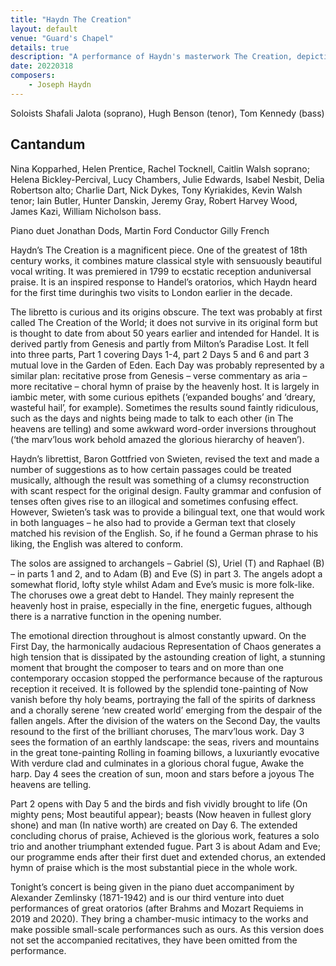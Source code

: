 ```yaml
---
title: "Haydn The Creation"
layout: default
venue: "Guard's Chapel"
details: true
description: "A performance of Haydn's masterwork The Creation, depicting the creation of the world through magnificent choral music."
date: 20220318
composers:
    - Joseph Haydn
---
```


Soloists Shafali Jalota (soprano), Hugh Benson (tenor), Tom Kennedy (bass)

## Cantandum 
Nina Kopparhed, Helen Prentice, Rachel Tocknell, Caitlin Walsh soprano; Helena Bickley-Percival, Lucy Chambers, Julie Edwards, Isabel Nesbit, Delia Robertson alto; Charlie Dart, Nick Dykes, Tony Kyriakides, Kevin Walsh tenor; Iain Butler, Hunter Danskin, Jeremy Gray, Robert Harvey Wood, James Kazi, William Nicholson bass.

Piano duet Jonathan Dods, Martin Ford
Conductor Gilly French

Haydn’s The Creation is a magnificent piece. One of the greatest of 18th century works, it combines mature classical style with sensuously beautiful vocal writing. It was premiered in 1799 to ecstatic reception anduniversal praise. It is an inspired response to Handel’s oratorios, which Haydn heard for the first time duringhis two visits to London earlier in the decade.

The libretto is curious and its origins obscure. The text was probably at first called The Creation of the World; it does not survive in its original form but is thought to date from about 50 years earlier and intended for Handel. It is derived partly from Genesis and partly from Milton’s Paradise Lost. It fell into three parts, Part 1 covering Days 1-4, part 2 Days 5 and 6 and part 3 mutual love in the Garden of Eden. Each Day was probably represented by a similar plan: recitative prose from Genesis – verse commentary as aria – more recitative – choral hymn of praise by the heavenly host. It is largely in iambic meter, with some curious epithets (‘expanded boughs’ and ‘dreary, wasteful hail’, for example). Sometimes the results sound faintly ridiculous, such as the days and nights being made to talk to each other (in The heavens are telling) and some awkward word-order inversions throughout (‘the marv’lous work behold amazed the glorious hierarchy of heaven’).

Haydn’s librettist, Baron Gottfried von Swieten, revised the text and made a number of suggestions as to how certain passages could be treated musically, although the result was something of a clumsy reconstruction with scant respect for the original design. Faulty grammar and confusion of tenses often gives rise to an illogical and sometimes confusing effect. However, Swieten’s task was to provide a bilingual text, one that would work in both languages – he also had to provide a German text that closely matched his revision of the English. So, if he found a German phrase to his liking, the English was altered to conform.

The solos are assigned to archangels – Gabriel (S), Uriel (T) and Raphael (B) – in parts 1 and 2, and to Adam (B) and Eve (S) in part 3. The angels adopt a somewhat florid, lofty style whilst Adam and Eve’s music is more folk-like. The choruses owe a great debt to Handel. They mainly represent the heavenly host in praise, especially in the fine, energetic fugues, although there is a narrative function in the opening number.

The emotional direction throughout is almost constantly upward. On the First Day, the harmonically audacious Representation of Chaos generates a high tension that is dissipated by the astounding creation of light, a stunning moment that brought the composer to tears and on more than one contemporary occasion stopped the performance because of the rapturous reception it received. It is followed by the splendid tone-painting of Now vanish before thy holy beams, portraying the fall of the spirits of darkness and a chorally serene ‘new created world’ emerging from the despair of the fallen angels. After the division of the waters on the Second Day, the vaults resound to the first of the brilliant choruses, The marv’lous work. Day 3 sees the formation of an earthly landscape: the seas, rivers and mountains in the great tone-painting Rolling in foaming billows, a luxuriantly evocative With verdure clad and culminates in a glorious choral fugue, Awake the harp. Day 4 sees the creation of sun, moon and stars before a joyous The heavens are telling.

Part 2 opens with Day 5 and the birds and fish vividly brought to life (On mighty pens; Most beautiful appear); beasts (Now heaven in fullest glory shone) and man (In native worth) are created on Day 6. The extended concluding chorus of praise, Achieved is the glorious work, features a solo trio and another triumphant extended fugue. Part 3 is about Adam and Eve; our programme ends after their first duet and extended chorus, an extended hymn of praise which is the most substantial piece in the whole work.

Tonight’s concert is being given in the piano duet accompaniment by Alexander Zemlinsky (1871-1942) and is our third venture into duet performances of great oratorios (after Brahms and Mozart Requiems in 2019 and 2020). They bring a chamber-music intimacy to the works and make possible small-scale performances such as ours. As this version does not set the accompanied recitatives, they have been omitted from the performance.
